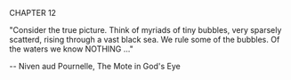 CHAPTER 12

"Consider the true picture. Think of myriads of tiny bubbles, very sparsely scatterd, rising through a vast black sea. We rule some of the bubbles. Of the waters we know NOTHING ..."

-- Niven aud Pournelle, The Mote in God's Eye
